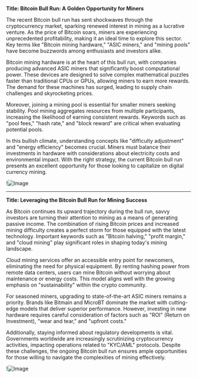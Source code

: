 **Title: Bitcoin Bull Run: A Golden Opportunity for Miners**

The recent Bitcoin bull run has sent shockwaves through the cryptocurrency market, sparking renewed interest in mining as a lucrative venture. As the price of Bitcoin soars, miners are experiencing unprecedented profitability, making it an ideal time to explore this sector. Key terms like "Bitcoin mining hardware," "ASIC miners," and "mining pools" have become buzzwords among enthusiasts and investors alike.

Bitcoin mining hardware is at the heart of this bull run, with companies producing advanced ASIC miners that significantly boost computational power. These devices are designed to solve complex mathematical puzzles faster than traditional CPUs or GPUs, allowing miners to earn more rewards. The demand for these machines has surged, leading to supply chain challenges and skyrocketing prices.

Moreover, joining a mining pool is essential for smaller miners seeking stability. Pool mining aggregates resources from multiple participants, increasing the likelihood of earning consistent rewards. Keywords such as "pool fees," "hash rate," and "block reward" are critical when evaluating potential pools.

In this bullish climate, understanding concepts like "difficulty adjustment" and "energy efficiency" becomes crucial. Miners must balance their investments in hardware with considerations about electricity costs and environmental impact. With the right strategy, the current Bitcoin bull run presents an excellent opportunity for those looking to capitalize on digital currency mining.

!![Image](https://github.com/user-attachments/assets/3be06921-4469-491d-bd37-5f14c53422b7)

---

**Title: Leveraging the Bitcoin Bull Run for Mining Success**

As Bitcoin continues its upward trajectory during the bull run, savvy investors are turning their attention to mining as a means of generating passive income. The combination of rising Bitcoin prices and increased mining difficulty creates a perfect storm for those equipped with the latest technology. Important keywords such as "Bitcoin halving," "profit margin," and "cloud mining" play significant roles in shaping today's mining landscape.

Cloud mining services offer an accessible entry point for newcomers, eliminating the need for physical equipment. By renting hashing power from remote data centers, users can mine Bitcoin without worrying about maintenance or energy costs. This model aligns well with the growing emphasis on "sustainability" within the crypto community.

For seasoned miners, upgrading to state-of-the-art ASIC miners remains a priority. Brands like Bitmain and MicroBT dominate the market with cutting-edge models that deliver superior performance. However, investing in new hardware requires careful consideration of factors such as "ROI" (Return on Investment), "wear and tear," and "upfront costs."

Additionally, staying informed about regulatory developments is vital. Governments worldwide are increasingly scrutinizing cryptocurrency activities, impacting operations related to "KYC/AML" protocols. Despite these challenges, the ongoing Bitcoin bull run ensures ample opportunities for those willing to navigate the complexities of mining effectively.

!![Image](https://github.com/user-attachments/assets/3be06921-4469-491d-bd37-5f14c53422b7)